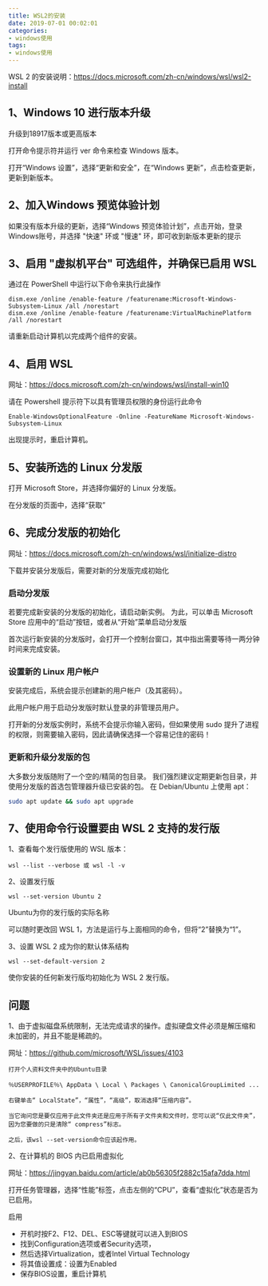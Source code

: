 ```yaml
---
title: WSL2的安装
date: 2019-07-01 00:02:01
categories:
- windows使用
tags:
- windows使用
---
```



WSL 2 的安装说明：<https://docs.microsoft.com/zh-cn/windows/wsl/wsl2-install>

## 1、Windows 10 进行版本升级

升级到18917版本或更高版本

打开命令提示符并运行 ver 命令来检查 Windows 版本。

打开“Windows 设置”，选择“更新和安全”，在“Windows 更新”，点击检查更新，更新到新版本。

## 2、加入Windows 预览体验计划

如果没有版本升级的更新，选择“Windows 预览体验计划”，点击开始，登录Windows账号，并选择 "快速" 环或 "慢速" 环，即可收到新版本更新的提示

## 3、启用 "虚拟机平台" 可选组件，并确保已启用 WSL

通过在 PowerShell 中运行以下命令来执行此操作

```log
dism.exe /online /enable-feature /featurename:Microsoft-Windows-Subsystem-Linux /all /norestart
dism.exe /online /enable-feature /featurename:VirtualMachinePlatform /all /norestart
```

请重新启动计算机以完成两个组件的安装。

## 4、启用 WSL

网址：<https://docs.microsoft.com/zh-cn/windows/wsl/install-win10>

请在 Powershell 提示符下以具有管理员权限的身份运行此命令

```log
Enable-WindowsOptionalFeature -Online -FeatureName Microsoft-Windows-Subsystem-Linux
```

出现提示时，重启计算机。

## 5、安装所选的 Linux 分发版

打开 Microsoft Store，并选择你偏好的 Linux 分发版。

在分发版的页面中，选择“获取”

## 6、完成分发版的初始化

网址：<https://docs.microsoft.com/zh-cn/windows/wsl/initialize-distro>

下载并安装分发版后，需要对新的分发版完成初始化

### 启动分发版

若要完成新安装的分发版的初始化，请启动新实例。 为此，可以单击 Microsoft Store 应用中的“启动”按钮，或者从“开始”菜单启动分发版

首次运行新安装的分发版时，会打开一个控制台窗口，其中指出需要等待一两分钟时间来完成安装。

### 设置新的 Linux 用户帐户

安装完成后，系统会提示创建新的用户帐户（及其密码）。

此用户帐户用于启动分发版时默认登录的非管理员用户。

打开新的分发版实例时，系统不会提示你输入密码，但如果使用 sudo 提升了进程的权限，则需要输入密码，因此请确保选择一个容易记住的密码！

### 更新和升级分发版的包

大多数分发版随附了一个空的/精简的包目录。 我们强烈建议定期更新包目录，并使用分发版的首选包管理器升级已安装的包。 在 Debian/Ubuntu 上使用 apt：

```bash
sudo apt update && sudo apt upgrade
```

## 7、使用命令行设置要由 WSL 2 支持的发行版

1、查看每个发行版使用的 WSL 版本：

```log
wsl --list --verbose 或 wsl -l -v
```

2、设置发行版

```log
wsl --set-version Ubuntu 2
```

Ubuntu为你的发行版的实际名称

可以随时更改回 WSL 1，方法是运行与上面相同的命令，但将“2”替换为“1”。

3、设置 WSL 2 成为你的默认体系结构

```log
wsl --set-default-version 2
```

使你安装的任何新发行版均初始化为 WSL 2 发行版。

## 问题

1、由于虚拟磁盘系统限制，无法完成请求的操作。虚拟硬盘文件必须是解压缩和未加密的，并且不能是稀疏的。

网址：<https://github.com/microsoft/WSL/issues/4103>

```log
打开个人资料文件夹中的Ubuntu目录

％USERPROFILE％\ AppData \ Local \ Packages \ CanonicalGroupLimited ...

右键单击“ LocalState”，“属性”，“高级”，取消选择“压缩内容”。

当它询问您是要仅应用于此文件夹还是应用于所有子文件夹和文件时，您可以说“仅此文件夹”，因为您要做的只是清除“ compress”标志。

之后，该wsl --set-version命令应该起作用。
```

2、在计算机的 BIOS 内已启用虚拟化

网址：<https://jingyan.baidu.com/article/ab0b56305f2882c15afa7dda.html>

打开任务管理器，选择“性能”标签，点击左侧的“CPU”，查看“虚拟化”状态是否为已启用。

启用

- 开机时按F2、F12、DEL、ESC等键就可以进入到BIOS
- 找到Configuration选项或者Security选项，
- 然后选择Virtualization，或者Intel Virtual Technology
- 将其值设置成：设置为Enabled
- 保存BIOS设置，重启计算机
